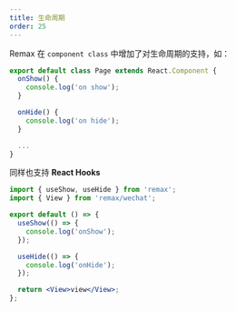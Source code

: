 ```yaml
---
title: 生命周期
order: 25
---
```


Remax 在 `component class` 中增加了对生命周期的支持，如：

```js
export default class Page extends React.Component {
  onShow() {
    console.log('on show');
  }

  onHide() {
    console.log('on hide');
  }

  ...
}
```

同样也支持 **React Hooks**

```jsx
import { useShow, useHide } from 'remax';
import { View } from 'remax/wechat';

export default () => {
  useShow(() => {
    console.log('onShow');
  });

  useHide(() => {
    console.log('onHide');
  });

  return <View>view</View>;
};
```
